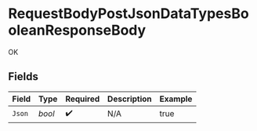 # RequestBodyPostJsonDataTypesBooleanResponseBody

OK


## Fields

| Field              | Type               | Required           | Description        | Example            |
| ------------------ | ------------------ | ------------------ | ------------------ | ------------------ |
| `Json`             | *bool*             | :heavy_check_mark: | N/A                | true               |